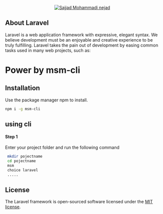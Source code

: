 <p align="center">
<a href="https://github.com/sajadweb"><img src="https://avatars0.githubusercontent.com/u/12623623?s=460&u=4e9811804451f907a8ca81dd9893f257c73300bc&v=4" alt="Sajjad Mohammadi  nejad"></a> 
</p>

## About Laravel

Laravel is a web application framework with expressive, elegant syntax. We believe development must be an enjoyable and creative experience to be truly fulfilling. Laravel takes the pain out of development by easing common tasks used in many web projects, such as:

# Power by msm-cli

## Installation

Use the package manager npm to install.

```bash
npm i -g msm-cli
```

## using cli
#### Step 1
Enter your project folder and run the following command
```bash
 mkdir pojectname
 cd pojectname
 msm
 choice laravel
 .....
```
## License

The Laravel framework is open-sourced software licensed under the [MIT license](https://opensource.org/licenses/MIT).
